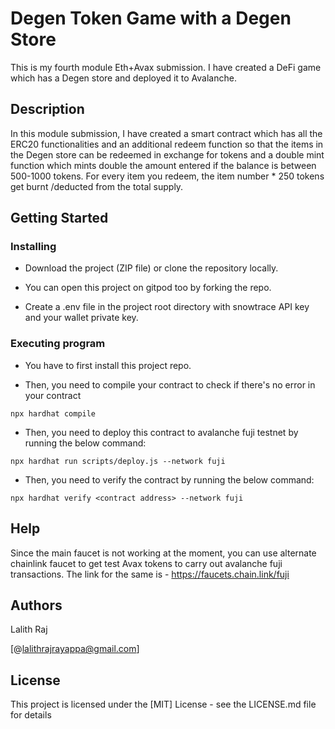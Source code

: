 # Degen Token Game with a Degen Store

This is my fourth module Eth+Avax submission. I have created a DeFi game which has a Degen store and deployed it to Avalanche.

## Description

In this module submission, I have created a smart contract which has all the ERC20 functionalities and an additional redeem function so that the items in the Degen store can be redeemed in exchange for tokens and a double mint function which mints double the amount entered if the balance is between 500-1000 tokens. For every item you redeem, the item number * 250 tokens get burnt /deducted from the total supply.

## Getting Started

### Installing

* Download the project (ZIP file) or clone the repository locally.

* You can open this project on gitpod too by forking the repo.

* Create a .env file in the project root directory with snowtrace API key and your wallet private key.

### Executing program

* You have to first install this project repo.
  
* Then, you need to compile your contract to check if there's no error in your contract
```
npx hardhat compile
```
* Then, you need to deploy this contract to avalanche fuji testnet by running the below command:
```
npx hardhat run scripts/deploy.js --network fuji
```

* Then, you need to verify the contract by running the below command:
```
npx hardhat verify <contract address> --network fuji
```
## Help

Since the main faucet is not working at the moment, you can use alternate chainlink faucet to get test Avax tokens to carry out avalanche fuji transactions. The link for the same is - https://faucets.chain.link/fuji

## Authors

Lalith Raj 

[@lalithrajrayappa@gmail.com]

## License

This project is licensed under the [MIT] License - see the LICENSE.md file for details

